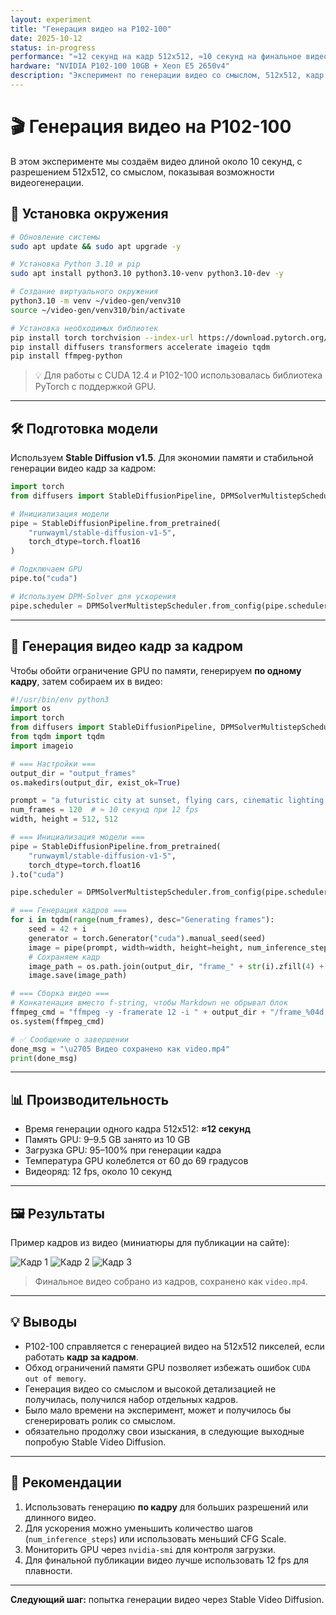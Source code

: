 ```yaml
---
layout: experiment
title: "Генерация видео на P102-100"
date: 2025-10-12
status: in-progress
performance: "≈12 секунд на кадр 512x512, ≈10 секунд на финальное видео"
hardware: "NVIDIA P102-100 10GB + Xeon E5 2650v4"
description: "Эксперимент по генерации видео со смыслом, 512x512, кадр за кадром, объединение в финальный клип"
---
```


# 🎬 Генерация видео на P102-100

В этом эксперименте мы создаём видео длиной около 10 секунд, с разрешением 512x512, со смыслом, показывая возможности видеогенерации.

## 🔧 Установка окружения

```bash
# Обновление системы
sudo apt update && sudo apt upgrade -y

# Установка Python 3.10 и pip
sudo apt install python3.10 python3.10-venv python3.10-dev -y

# Создание виртуального окружения
python3.10 -m venv ~/video-gen/venv310
source ~/video-gen/venv310/bin/activate

# Установка необходимых библиотек
pip install torch torchvision --index-url https://download.pytorch.org/whl/cu116
pip install diffusers transformers accelerate imageio tqdm
pip install ffmpeg-python
```

> 💡 Для работы с CUDA 12.4 и P102-100 использовалась библиотека PyTorch с поддержкой GPU.

---

## 🛠️ Подготовка модели

Используем **Stable Diffusion v1.5**. Для экономии памяти и стабильной генерации видео кадр за кадром:

```python
import torch
from diffusers import StableDiffusionPipeline, DPMSolverMultistepScheduler

# Инициализация модели
pipe = StableDiffusionPipeline.from_pretrained(
    "runwayml/stable-diffusion-v1-5",
    torch_dtype=torch.float16
)

# Подключаем GPU
pipe.to("cuda")

# Используем DPM-Solver для ускорения
pipe.scheduler = DPMSolverMultistepScheduler.from_config(pipe.scheduler.config)
```

---

## 🎨 Генерация видео кадр за кадром

Чтобы обойти ограничение GPU по памяти, генерируем **по одному кадру**, затем собираем их в видео:

```python
#!/usr/bin/env python3
import os
import torch
from diffusers import StableDiffusionPipeline, DPMSolverMultistepScheduler
from tqdm import tqdm
import imageio

# === Настройки ===
output_dir = "output_frames"
os.makedirs(output_dir, exist_ok=True)

prompt = "a futuristic city at sunset, flying cars, cinematic lighting, ultra realistic, masterpiece, 4k"
num_frames = 120  # ≈ 10 секунд при 12 fps
width, height = 512, 512

# === Инициализация модели ===
pipe = StableDiffusionPipeline.from_pretrained(
    "runwayml/stable-diffusion-v1-5",
    torch_dtype=torch.float16
).to("cuda")

pipe.scheduler = DPMSolverMultistepScheduler.from_config(pipe.scheduler.config)

# === Генерация кадров ===
for i in tqdm(range(num_frames), desc="Generating frames"):
    seed = 42 + i
    generator = torch.Generator("cuda").manual_seed(seed)
    image = pipe(prompt, width=width, height=height, num_inference_steps=25, generator=generator).images[0]
    # Сохраняем кадр
    image_path = os.path.join(output_dir, "frame_" + str(i).zfill(4) + ".png")
    image.save(image_path)

# === Сборка видео ===
# Конкатенация вместо f-string, чтобы Markdown не обрывал блок
ffmpeg_cmd = "ffmpeg -y -framerate 12 -i " + output_dir + "/frame_%04d.png -c:v libx264 -pix_fmt yuv420p video.mp4"
os.system(ffmpeg_cmd)

# ✅ Сообщение о завершении
done_msg = "\u2705 Видео сохранено как video.mp4"
print(done_msg)
```

---

## 📊 Производительность

- Время генерации одного кадра 512x512: **≈12 секунд**  
- Память GPU: 9–9.5 GB занято из 10 GB  
- Загрузка GPU: 95–100% при генерации кадра
- Температура GPU колеблется от 60 до 69 градусов
- Видеоряд: 12 fps, около 10 секунд

---

## 🖼️ Результаты

Пример кадров из видео (миниатюры для публикации на сайте):

![Кадр 1](/assets/images/experiments/video/frame_0000.png)
![Кадр 2](/assets/images/experiments/video/frame_0020.png)
![Кадр 3](/assets/images/experiments/video/frame_0040.png)

> Финальное видео собрано из кадров, сохранено как `video.mp4`.

---

## 💡 Выводы

- P102-100 справляется с генерацией видео на 512x512 пикселей, если работать **кадр за кадром**.  
- Обход ограничений памяти GPU позволяет избежать ошибок `CUDA out of memory`.  
- Генерация видео со смыслом и высокой детализацией не получилась, получился набор отдельных кадров.  
- Было мало времени на эксперимент, может и получилось бы сгенерировать ролик со смыслом.
- обязательно продолжу свои изыскания, в следующие выходные попробую Stable Video Diffusion. 

---

## 🔧 Рекомендации

1. Использовать генерацию **по кадру** для больших разрешений или длинного видео.  
2. Для ускорения можно уменьшить количество шагов (`num_inference_steps`) или использовать меньший CFG Scale.  
3. Мониторить GPU через `nvidia-smi` для контроля загрузки.  
4. Для финальной публикации видео лучше использовать 12 fps для плавности.  

---

**Следующий шаг:** попытка генерации видео через Stable Video Diffusion.
